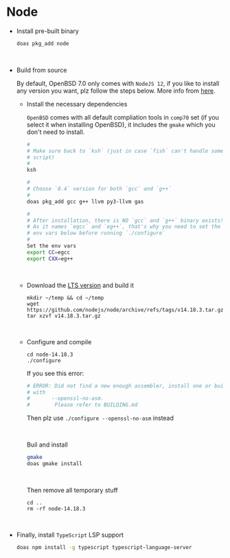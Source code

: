 # Node

- Install pre-built binary

    ```bash
    doas pkg_add node
    ```

    </br>

- Build from source

    By default, OpenBSD 7.0 only comes with `NodeJS 12`, if you like to install any
    version you want, plz follow the steps below. More info from [here](https://github.com/nodejs/node/blob/master/BUILDING.md).

    - Install the necessary dependencies

        `OpenBSD` comes with all default compliation tools in `comp70` set (if
        you select it when installing OpenBSD), it includes the `gmake` which
        you don't need to install.

        ```bash
        #
        # Make sure back to `ksh` (just in case `fish` can't handle some
        # script)
        #
        ksh

        #
        # Choose `8.4` version for both `gcc` and `g++`
        #
        doas pkg_add gcc g++ llvm py3-llvm gas

        #
        # After installation, there is NO `gcc` and `g++` binary exists!!!
        # As it names `egcc` and `eg++`, that's why you need to set the
        # env vars below before running `./configure`
        #
        Set the env vars
        export CC=egcc
        export CXX=eg++
        ```

        </br>

    - Download the [LTS version](https://github.com/nodejs/node/releases) and build it

        ```
        mkdir ~/temp && cd ~/temp
        wget https://github.com/nodejs/node/archive/refs/tags/v14.18.3.tar.gz
        tar xzvf v14.18.3.tar.gz
        ```

        </br>

    - Configure and compile

        ```
        cd node-14.18.3
        ./configure
        ```

        If you see this error:

        ```bash
        # ERROR: Did not find a new enough assembler, install one or build
        # with
        #       --openssl-no-asm.
        #        Please refer to BUILDING.md
        ```

        Then plz use `./configure --openssl-no-asm` instead

        </br>

        Buil and install

        ```bash
        gmake
        doas gmake install
        ```

        </br>

        Then remove all temporary stuff

        ```
        cd ..
        rm -rf node-14.18.3
        ```

        </br>

- Finally, install `TypeScript` LSP support

    ```bash
    doas npm install -g typescript typescript-language-server
    ```

    </br>

